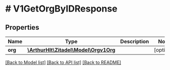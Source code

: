 # # V1GetOrgByIDResponse

## Properties

Name | Type | Description | Notes
------------ | ------------- | ------------- | -------------
**org** | [**\ArthurHlt\Zitadel\Model\Orgv1Org**](Orgv1Org.md) |  | [optional]

[[Back to Model list]](../../README.md#models) [[Back to API list]](../../README.md#endpoints) [[Back to README]](../../README.md)
